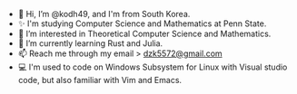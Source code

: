 - 👋 Hi, I’m @kodh49, and I'm from South Korea.
- ✨ I'm studying Computer Science and Mathematics at Penn State.
- 👀 I’m interested in Theoretical Computer Science and Mathematics.
- 🌱 I’m currently learning Rust and Julia.
- 📫 Reach me through my email > dzk5572@gmail.com
- 💻 I'm used to code on Windows Subsystem for Linux with Visual studio code, but also familiar with Vim and Emacs.
<!---
kodh49/kodh49 is a ✨ special ✨ repository because its `README.md` (this file) appears on your GitHub profile.
You can click the Preview link to take a look at your changes.
--->
